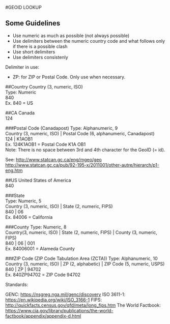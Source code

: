 
#GEOID LOOKUP
## Some Guidelines
- Use numeric as much as possible (not always possible)
- Use delimiters between the numeric country code and what follows only if there is a possible clash
- Use short delimiters
- Use delimiters consistenly

Delimiter in use: 
- ZP: for ZIP or Postal Code. Only use when necessary.



##Country
Country (3, numeric, ISO)   
Type: Numeric     
840    
Ex. 840 = US   

##CA
Canada      
124     

###Postal Code (Canadapost) 
Type: Alphanumeric, 9   
Country (3, numeric, ISO) | Postal Code (6, alphanumeric, Canadapost)    
124 | K1AOB1     
Ex.  124K1AOB1 = Postal Code K1A OB1    
Note: There is no space between 3rd and 4th character for the GeoID (= id).      

See: 
http://www.statcan.gc.ca/eng/mgeo/geo   
http://www.statcan.gc.ca/pub/92-195-x/2011001/other-autre/hierarch/p1-eng.htm


##US
United States of America    
840    

###State  
Type: Numeric, 5      
Country (3, numeric, ISO) | State (2, numeric, FIPS)   
840 | 06      
Ex. 84006 = California   

###County
Type: Numeric, 8    
Country(3, numeric, ISO) | State (2, numeric, FIPS) | County (3, numeric, FIPS)   
840 | 06 | 001     
Ex. 84006001 = Alameda County   

###ZIP Code (ZIP Code Tabulation Area (ZCTA)) 
Type: Alphanumeric, 10    
Country (3, numeric, ISO) | ZP (2, alphabetic) | ZIP Code (5, numeric, USPS)   
840 | ZP | 94702    
Ex. 840ZP94702 = ZIP Code 94702   




Standards:   

GENC: https://nsgreg.nga.mil/genc/discovery
ISO 3611-1: https://en.wikipedia.org/wiki/ISO_3166-1
FIPS: http://quickfacts.census.gov/qfd/meta/long_fips.htm
The World Factbook: https://www.cia.gov/library/publications/the-world-factbook/appendix/appendix-d.html